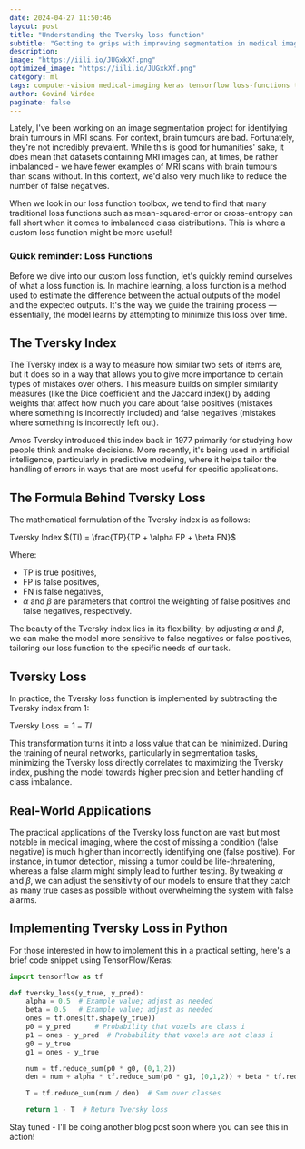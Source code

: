 ```yaml
---
date: 2024-04-27 11:50:46
layout: post
title: "Understanding the Tversky loss function"
subtitle: "Getting to grips with improving segmentation in medical imaging"
description: 
image: "https://iili.io/JUGxkXf.png"
optimized_image: "https://iili.io/JUGxkXf.png" 
category: ml
tags: computer-vision medical-imaging keras tensorflow loss-functions tversky 
author: Govind Virdee
paginate: false
---
```


Lately, I've been working on an image segmentation project for identifying brain tumours in MRI scans. For context, brain tumours are bad. Fortunately, they're not incredibly prevalent. While this is good for humanities' sake, it does mean that datasets containing MRI images can, at times, be rather imbalanced - we have fewer examples of MRI scans with brain tumours than scans without. In this context, we'd also very much like to reduce the number of false negatives. 

When we look in our loss function toolbox, we tend to find that many traditional loss functions such as mean-squared-error or cross-entropy can fall short when it comes to imbalanced class distributions. This is where a custom loss function might be more useful! 

### Quick reminder: Loss Functions

Before we dive into our custom loss function, let's quickly remind ourselves of what a loss function is. In machine learning, a loss function is a method used to estimate the difference between the actual outputs of the model and the expected outputs. It's the way we guide the training process — essentially, the model learns by attempting to minimize this loss over time.

## The Tversky Index

The Tversky index is a way to measure how similar two sets of items are, but it does so in a way that allows you to give more importance to certain types of mistakes over others. This measure builds on simpler similarity measures (like the Dice coefficient and the Jaccard index() by adding weights that affect how much you care about false positives (mistakes where something is incorrectly included) and false negatives (mistakes where something is incorrectly left out).

Amos Tversky introduced this index back in 1977 primarily for studying how people think and make decisions. More recently, it's being used in artificial intelligence, particularly in predictive modeling, where it helps tailor the handling of errors in ways that are most useful for specific applications.

## The Formula Behind Tversky Loss

The mathematical formulation of the Tversky index is as follows:

Tversky Index $(TI) = \frac{TP}{TP + \alpha FP + \beta FN}$

Where:
- TP is true positives,
- FP is false positives,
- FN is false negatives,
- $\alpha$ and $\beta$ are parameters that control the weighting of false positives and false negatives, respectively.

The beauty of the Tversky index lies in its flexibility; by adjusting $\alpha$ and $\beta$, we can make the model more sensitive to false negatives or false positives, tailoring our loss function to the specific needs of our task.

## Tversky Loss

In practice, the Tversky loss function is implemented by subtracting the Tversky index from 1:


Tversky Loss $= 1 - TI$


This transformation turns it into a loss value that can be minimized. During the training of neural networks, particularly in segmentation tasks, minimizing the Tversky loss directly correlates to maximizing the Tversky index, pushing the model towards higher precision and better handling of class imbalance.

## Real-World Applications

The practical applications of the Tversky loss function are vast but most notable in medical imaging, where the cost of missing a condition (false negative) is much higher than incorrectly identifying one (false positive). For instance, in tumor detection, missing a tumor could be life-threatening, whereas a false alarm might simply lead to further testing. By tweaking $\alpha$ and $\beta$, we can adjust the sensitivity of our models to ensure that they catch as many true cases as possible without overwhelming the system with false alarms.

## Implementing Tversky Loss in Python

For those interested in how to implement this in a practical setting, here's a brief code snippet using TensorFlow/Keras:

```python
import tensorflow as tf

def tversky_loss(y_true, y_pred):
    alpha = 0.5  # Example value; adjust as needed
    beta = 0.5   # Example value; adjust as needed
    ones = tf.ones(tf.shape(y_true))
    p0 = y_pred      # Probability that voxels are class i
    p1 = ones - y_pred  # Probability that voxels are not class i
    g0 = y_true
    g1 = ones - y_true

    num = tf.reduce_sum(p0 * g0, (0,1,2))
    den = num + alpha * tf.reduce_sum(p0 * g1, (0,1,2)) + beta * tf.reduce_sum(p1 * g0, (0,1,2))

    T = tf.reduce_sum(num / den)  # Sum over classes

    return 1 - T  # Return Tversky loss

```

Stay tuned - I'll be doing another blog post soon where you can see this in action! 